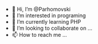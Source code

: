 - 👋 Hi, I’m @Parhomovski
- 👀 I’m interested in programing
- 🌱 I’m currently learning PHP
- 💞️ I’m looking to collaborate on ...
- 📫 How to reach me ...

<!---
Parhomovski/Parhomovski is a ✨ special ✨ repository because its `README.md` (this file) appears on your GitHub profile.
You can click the Preview link to take a look at your changes.
--->
